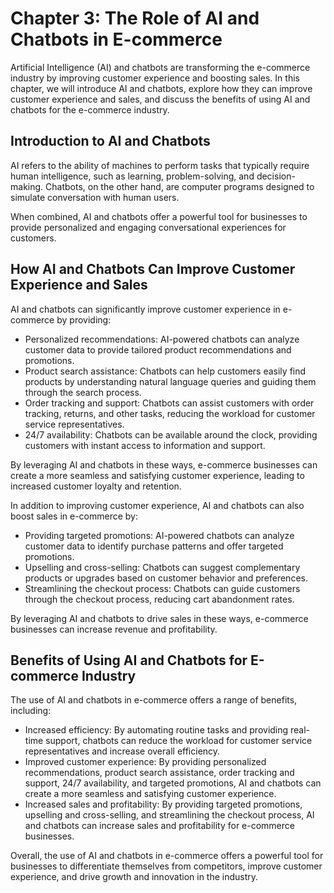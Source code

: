 Chapter 3: The Role of AI and Chatbots in E-commerce
====================================================

Artificial Intelligence (AI) and chatbots are transforming the e-commerce industry by improving customer experience and boosting sales. In this chapter, we will introduce AI and chatbots, explore how they can improve customer experience and sales, and discuss the benefits of using AI and chatbots for the e-commerce industry.

Introduction to AI and Chatbots
-------------------------------

AI refers to the ability of machines to perform tasks that typically require human intelligence, such as learning, problem-solving, and decision-making. Chatbots, on the other hand, are computer programs designed to simulate conversation with human users.

When combined, AI and chatbots offer a powerful tool for businesses to provide personalized and engaging conversational experiences for customers.

How AI and Chatbots Can Improve Customer Experience and Sales
-------------------------------------------------------------

AI and chatbots can significantly improve customer experience in e-commerce by providing:

* Personalized recommendations: AI-powered chatbots can analyze customer data to provide tailored product recommendations and promotions.
* Product search assistance: Chatbots can help customers easily find products by understanding natural language queries and guiding them through the search process.
* Order tracking and support: Chatbots can assist customers with order tracking, returns, and other tasks, reducing the workload for customer service representatives.
* 24/7 availability: Chatbots can be available around the clock, providing customers with instant access to information and support.

By leveraging AI and chatbots in these ways, e-commerce businesses can create a more seamless and satisfying customer experience, leading to increased customer loyalty and retention.

In addition to improving customer experience, AI and chatbots can also boost sales in e-commerce by:

* Providing targeted promotions: AI-powered chatbots can analyze customer data to identify purchase patterns and offer targeted promotions.
* Upselling and cross-selling: Chatbots can suggest complementary products or upgrades based on customer behavior and preferences.
* Streamlining the checkout process: Chatbots can guide customers through the checkout process, reducing cart abandonment rates.

By leveraging AI and chatbots to drive sales in these ways, e-commerce businesses can increase revenue and profitability.

Benefits of Using AI and Chatbots for E-commerce Industry
---------------------------------------------------------

The use of AI and chatbots in e-commerce offers a range of benefits, including:

* Increased efficiency: By automating routine tasks and providing real-time support, chatbots can reduce the workload for customer service representatives and increase overall efficiency.
* Improved customer experience: By providing personalized recommendations, product search assistance, order tracking and support, 24/7 availability, and targeted promotions, AI and chatbots can create a more seamless and satisfying customer experience.
* Increased sales and profitability: By providing targeted promotions, upselling and cross-selling, and streamlining the checkout process, AI and chatbots can increase sales and profitability for e-commerce businesses.

Overall, the use of AI and chatbots in e-commerce offers a powerful tool for businesses to differentiate themselves from competitors, improve customer experience, and drive growth and innovation in the industry.
